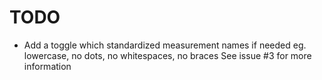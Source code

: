 # TODO

* Add a toggle which standardized measurement names if needed
  eg. lowercase, no dots, no whitespaces, no braces
  See issue #3 for more information
